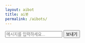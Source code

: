 ```yaml
---
layout: aibot
title: ai봇
permalink: /aibots/
---
```


<div id="chat-container">
  <div id="chat-history"></div>
  <input type="text" id="user-input" placeholder="메시지를 입력하세요..." />
  <button id="send-button">보내기</button>
</div>
